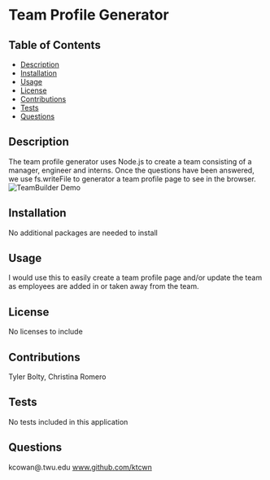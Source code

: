 
# Team Profile Generator

  ## Table of Contents

 * [Description](#description)
 * [Installation](#installation)
 * [Usage](#usage)
 * [License](#license)
 * [Contributions](#contributions)
 * [Tests](#tests)
 * [Questions](#questions)
 
 ##  Description
The team profile generator uses Node.js to create a team consisting of a manager, engineer and interns. Once the questions have been answered, we use fs.writeFile to generator a team profile page to see in the browser.
![TeamBuilder Demo](./teamDemo.gif)

## Installation

No additional packages are needed to install

## Usage

I would use this to easily create a team profile page and/or update the team as employees are added in or taken away from the team.

## License

No licenses to include

## Contributions

Tyler Bolty, Christina Romero

## Tests

No tests included in this application

## Questions

kcowan@.twu.edu
www.github.com/ktcwn
